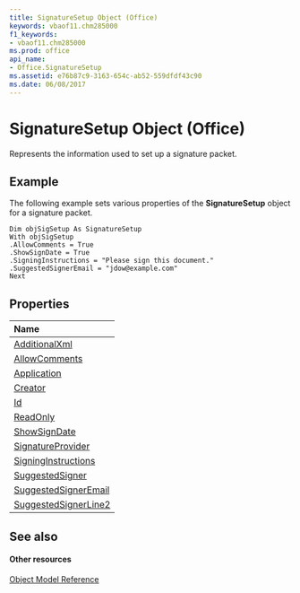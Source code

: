 ```yaml
---
title: SignatureSetup Object (Office)
keywords: vbaof11.chm285000
f1_keywords:
- vbaof11.chm285000
ms.prod: office
api_name:
- Office.SignatureSetup
ms.assetid: e76b87c9-3163-654c-ab52-559dfdf43c90
ms.date: 06/08/2017
---
```



# SignatureSetup Object (Office)

Represents the information used to set up a signature packet.


## Example

The following example sets various properties of the **SignatureSetup** object for a signature packet.


```
Dim objSigSetup As SignatureSetup 
With objSigSetup 
.AllowComments = True 
.ShowSignDate = True 
.SigningInstructions = "Please sign this document." 
.SuggestedSignerEmail = "jdow@example.com" 
Next
```


## Properties



|**Name**|
|:-----|
|[AdditionalXml](signaturesetup-additionalxml-property-office.md)|
|[AllowComments](signaturesetup-allowcomments-property-office.md)|
|[Application](signaturesetup-application-property-office.md)|
|[Creator](signaturesetup-creator-property-office.md)|
|[Id](signaturesetup-id-property-office.md)|
|[ReadOnly](signaturesetup-readonly-property-office.md)|
|[ShowSignDate](signaturesetup-showsigndate-property-office.md)|
|[SignatureProvider](signaturesetup-signatureprovider-property-office.md)|
|[SigningInstructions](signaturesetup-signinginstructions-property-office.md)|
|[SuggestedSigner](signaturesetup-suggestedsigner-property-office.md)|
|[SuggestedSignerEmail](signaturesetup-suggestedsigneremail-property-office.md)|
|[SuggestedSignerLine2](signaturesetup-suggestedsignerline2-property-office.md)|

## See also


#### Other resources


[Object Model Reference](http://msdn.microsoft.com/library/499c789a-aba2-0fad-649a-0ea964cd3b5e%28Office.15%29.aspx)
